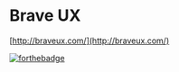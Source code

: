# Brave UX

[http://braveux.com/](http://braveux.com/)

[![forthebadge](http://forthebadge.com/badges/built-with-love.svg)](http://forthebadge.com)